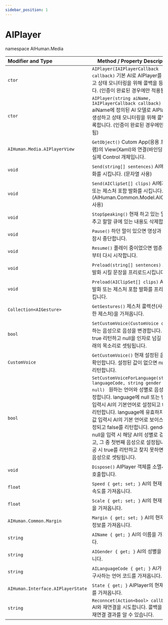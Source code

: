 ```yaml
---
sidebar_position: 1
---
```


# AIPlayer

namespace AIHuman.Media

| Modifier and Type                    | Method / Property Description                                |
| :----------------------------------- | ------------------------------------------------------------ |
| `ctor`                               | `AIPlayer(IAIPlayerCallback callback)` 기본 AI로 AIPlayer를 생성하고 상태 모니터링을 위해 콜백을 등록합니다. (인증이 완료된 경우에만 적용됨) |
| `ctor`                               | `AIPlayer(string aiName, IAIPlayerCallback callback)` aiName에 정의된 AI 모델로 AIPlayer를 생성하고 상태 모니터링을 위해 콜백을 등록합니다. (인증이 완료된 경우에만 적용됨) |
| `AIHuman.Media.AIPlayerView`         | `GetObject()` Cutom App(응용 프로그램)의 View(Xaml)와 연결(바인딩)되는 실제 Control 개체입니다. |
| `void`                               | `Send(string[] sentences)` AI에게 발화를 시킵니다. (문자열 사용) |
| `void`                               | `Send(AIClipSet[] clips)` AI에게 발화 또는 제스처 포함 발화를 시킵니다. (AIHuman.Common.Model.AIClipSet 사용) |
| `void`                               | `StopSpeaking()` 현재 하고 있는 말을 멈추고 할말 큐에 있는 내용도 삭제합니다. |
| `void`                               | `Pause()` 하던 말이 있으면 영상과 음성을 잠시 중단합니다.                                    |
| `void`                               | `Resume()` 플레이 중이었으면 멈춘곳에서부터 다시 시작합니다.   |
| `void`                               | `Preload(string[] sentences)` AI에게 발화 시킬 문장을 프리로드시킵니다. |
| `void`                               | `Preload(AIClipSet[] clips)` AI에게 발화 또는 제스처 포함 발화를 프리로드시킵니다. |
| `Collection<AIGesture>`              | `GetGestures()` 제스처 콜렉션(사용가능한 제스처)을 가져옵니다. |
| `bool`                               | `SetCustomVoice(CustomVoice cv)` 원하는 음성으로 음성을 변경합니다. 성공시 true 리턴하고 null을 인자로 넘길 시 본래의 목소리로 셋팅됩니다.|
| `CustomVoice`                        | `GetCustomVoice()` 현재 설정된 음성을 확인합니다. 설정된 값이 없으면 null을 리턴합니다. |
| `bool`                        | `SetCustomVoiceForLanguage(string languageCode, string gender = null) ` 원하는 언어와 성별로 음성을 설정합니다. language에 null 또는 빈 값 입력시 AI의 기본언어로 설정되고 true를 리턴합니다. language에 유효하지 않은 값 입력시 AI의 기본 언어로 보이스가 설정되고 false를 리턴합니다. gender에 null을 입력 시 해당 AI의 성별로 검색되고, 그 중 첫번째 음성으로 설정됩니다. 성공 시 true를 리턴하고 찾지 못하면 기본 음성으로 셋팅됩니다. |
| `void`                               | `Dispose()` AIPlayer 객체를 소멸시킬 때 호출합니다.              |
| `float`                              | `Speed { get; set; }` AI의 현재 발화 속도를 가져옵니다.        |
| `float`                              | `Scale { get; set; }` AI의 현재 스케일을 가져옵니다.              |
| `AIHuman.Common.Margin`              | `Margin { get; set; }` AI의 현재 여백 정보를 가져옵니다.            |
| `string`                             | `AIName { get; }` AI의 이름을 가져옵니다.                          |
| `string`                             | `AIGender { get; }` AI의 성별을 가져옵니다.                        |
| `string`                             | `AILanguageCode { get; }` AI가 현재 구사하는 언어 코드를 가져옵니다.         |
| `AIHuman.Interface.AIPlayerState`    | `State { get; }` AIPlayer의 현재 상태를 가져옵니다.                 |
| `string`                             | `Reconncet(Action<bool> callback)` AI와 재연결을 시도합니다. 콜백을 통해 재연결 결과를 알 수 있습니다.           |
